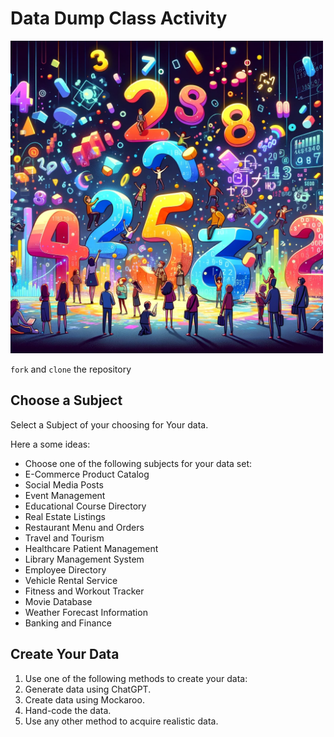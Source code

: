 # Data Dump Class Activity

<img src="digital.png" height="500" width="500">

`fork` and `clone` the repository

## Choose a Subject

Select a Subject of your choosing for Your data.

Here a some ideas:

- Choose one of the following subjects for your data set:
- E-Commerce Product Catalog
- Social Media Posts
- Event Management
- Educational Course Directory
- Real Estate Listings
- Restaurant Menu and Orders
- Travel and Tourism
- Healthcare Patient Management
- Library Management System
- Employee Directory
- Vehicle Rental Service
- Fitness and Workout Tracker
- Movie Database
- Weather Forecast Information
- Banking and Finance

## Create Your Data

1. Use one of the following methods to create your data:
1. Generate data using ChatGPT.
1. Create data using Mockaroo.
1. Hand-code the data.
1. Use any other method to acquire realistic data.
